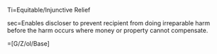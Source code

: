 Ti=Equitable/Injunctive Relief

sec=Enables discloser to prevent recipient from doing irreparable harm before the harm occurs where money or property cannot compensate.

=[G/Z/ol/Base]
